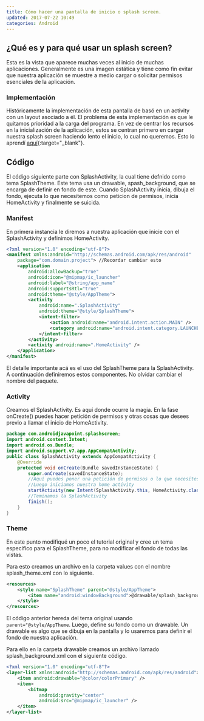 ```yaml
---
title: Cómo hacer una pantalla de inicio o splash screen.
updated: 2017-07-22 10:49
categories: Android
---
```


## ¿Qué es y para qué usar un splash screen?

Esta es la vista que aparece muchas veces al inicio de muchas aplicaciones. Generalmente es una imagen estática y tiene como fin evitar que nuestra aplicación se muestre a medio cargar o solicitar permisos esenciales de la aplicación.

### Implementación

Históricamente la implementación de esta pantalla de basó en un activity con un layout asociado a él. El problema de esta implementación es que le quitamos prioridad a la carga del programa. En vez de centrar los recursos en la inicialización de la aplicación, estos se centran primero en cargar nuestra splash screen haciendo lento el inicio, lo cual no queremos. Esto lo aprendí [aquí](https://android.jlelse.eu/right-way-to-create-splash-screen-on-android-e7f1709ba154){:target="_blank"}.

## Código

El código siguiente parte con SplashActivity, la cual tiene defnido como tema SplashTheme. Este tema usa un drawable, spash_background, que se encarga de definir en fondo de este. Cuando SplashActivity inicia, dibuja el fondo, ejecuta lo que necesitemos como peticion de permisos, inicia HomeActivity y finalmente se suicida.

### Manifest

En primera instancia le diremos a nuestra aplicación que inicie con el SplashActivity y definimos HomeActivity.

```xml
<?xml version="1.0" encoding="utf-8"?>
<manifest xmlns:android="http://schemas.android.com/apk/res/android"
    package="com.domain.project"> //Recordar cambiar esto
    <application
        android:allowBackup="true"
        android:icon="@mipmap/ic_launcher"
        android:label="@string/app_name"
        android:supportsRtl="true"
        android:theme="@style/AppTheme">
        <activity
            android:name=".SplashActivity"
            android:theme="@style/SplashTheme">
            <intent-filter>
                <action android:name="android.intent.action.MAIN" />
                <category android:name="android.intent.category.LAUNCHER" />
            </intent-filter>
        </activity>
        <activity android:name=".HomeActivity" />
    </application>
</manifest>
```
El detalle importante acá es el uso del SplashTheme para la SplashActivity. A continuación definiremos estos componentes. No olvidar cambiar el nombre del paquete.

### Activity

Creamos el SplashActivity. Es aquí donde ocurre la magia. En la fase onCreate() puedes hacer petición de permisos y otras cosas que desees previo a llamar el inicio de HomeActivity.

```java
package com.androidjavapoint.splashscreen;
import android.content.Intent;
import android.os.Bundle;
import android.support.v7.app.AppCompatActivity;
public class SplashActivity extends AppCompatActivity {
    @Override
    protected void onCreate(Bundle savedInstanceState) {
        super.onCreate(savedInstanceState);
        //Aquí puedes poner una petición de permisos o lo que necesites previo a iniciar HomeActiviy.
        //Luego iniciamos nuestra home activity
        startActivity(new Intent(SplashActivity.this, HomeActivity.class));
        //Teminamos la SplashActivity
        finish();
    }
}
```

### Theme

En este punto modifiqué un poco el tutorial original y cree un tema especifico para el SplashTheme, para no modificar el fondo de todas las vistas.

Para esto creamos un archivo en la carpeta values con el nombre splash_theme.xml con lo siguiente.

```xml
<resources>
    <style name="SplashTheme" parent="@style/AppTheme">
        <item name="android:windowBackground">@drawable/splash_background</item>
    </style>
</resources>
```

El código anterior hereda del tema original usando `parent="@style/AppTheme`. Luego, define su fondo como un drawable. Un drawable es algo que se dibuja en la pantalla y lo usaremos para definir el fondo de nuestra aplicación.

Para ello en la carpeta drawable creamos un archivo llamado splash_background.xml con el siguiente código.

```xml
<?xml version="1.0" encoding="utf-8"?>
<layer-list xmlns:android="http://schemas.android.com/apk/res/android">
    <item android:drawable="@color/colorPrimary" />
    <item>
        <bitmap
            android:gravity="center"
            android:src="@mipmap/ic_launcher" />
    </item>
</layer-list>
```
